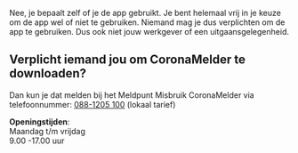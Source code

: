 Nee, je bepaalt zelf of je de app gebruikt. Je bent helemaal vrij in je keuze om de app wel of niet te gebruiken. Niemand mag je dus verplichten om de app te gebruiken. Dus ook niet jouw werkgever of een uitgaansgelegenheid.

## Verplicht iemand jou om CoronaMelder te downloaden? 
Dan kun je dat melden bij het Meldpunt Misbruik CoronaMelder via telefoonnummer: <a href="tel:0881205100">088-1205 100</a> (lokaal tarief)

**Openingstijden**:<br />
Maandag t/m vrijdag<br />
9.00 -17.00 uur
